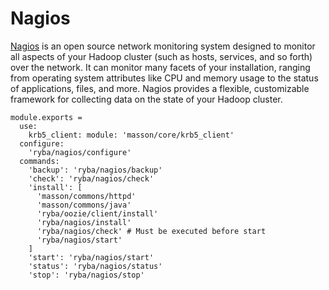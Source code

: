 
# Nagios

[Nagios][hdp] is an open source network monitoring system designed to monitor 
all aspects of your Hadoop cluster (such as hosts, services, and so forth) over 
the network. It can monitor many facets of your installation, ranging from 
operating system attributes like CPU and memory usage to the status of 
applications, files, and more. Nagios provides a flexible, customizable 
framework for collecting data on the state of your Hadoop cluster.

    module.exports =
      use:
        krb5_client: module: 'masson/core/krb5_client'
      configure:
        'ryba/nagios/configure'
      commands:
        'backup': 'ryba/nagios/backup'
        'check': 'ryba/nagios/check'
        'install': [
          'masson/commons/httpd'
          'masson/commons/java'
          'ryba/oozie/client/install'
          'ryba/nagios/install'
          'ryba/nagios/check' # Must be executed before start
          'ryba/nagios/start'
        ]
        'start': 'ryba/nagios/start'
        'status': 'ryba/nagios/status'
        'stop': 'ryba/nagios/stop'

[hdp]: http://docs.hortonworks.com/HDPDocuments/HDP1/HDP-1.2.1/bk_Monitoring_Hadoop_Book/content/monitor-chap3-1.html
